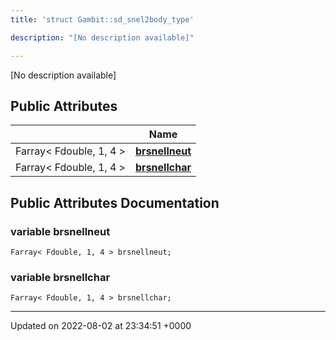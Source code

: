 ```yaml
---
title: 'struct Gambit::sd_snel2body_type'

description: "[No description available]"

---
```









[No description available]

## Public Attributes

|                | Name           |
| -------------- | -------------- |
| Farray< Fdouble, 1, 4 > | **[brsnellneut](/documentation/code/main/classes/structgambit_1_1sd__snel2body__type/#variable-brsnellneut)**  |
| Farray< Fdouble, 1, 4 > | **[brsnellchar](/documentation/code/main/classes/structgambit_1_1sd__snel2body__type/#variable-brsnellchar)**  |

## Public Attributes Documentation

### variable brsnellneut

```
Farray< Fdouble, 1, 4 > brsnellneut;
```


### variable brsnellchar

```
Farray< Fdouble, 1, 4 > brsnellchar;
```


-------------------------------

Updated on 2022-08-02 at 23:34:51 +0000